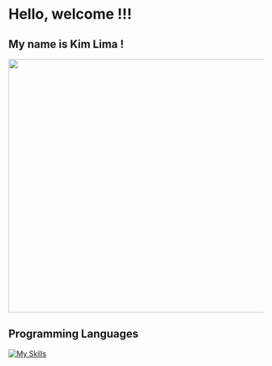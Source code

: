 
# Hello, welcome !!!
## My name is Kim Lima !

<img src="https://github.com/kimlimalima/kimlimalima/assets/86325116/54962c65-15fc-4383-b778-3ee64e2ed6ba" width="1000" height="500">


## Programming Languages
[![My Skills](https://skills.thijs.gg/icons?i=python,c,cpp,dart)](https://skills.thijs.gg)
